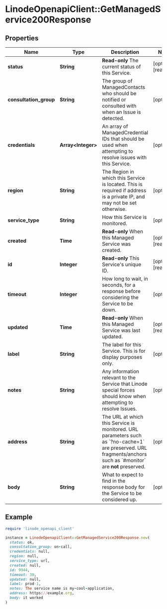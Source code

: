 # LinodeOpenapiClient::GetManagedService200Response

## Properties

| Name | Type | Description | Notes |
| ---- | ---- | ----------- | ----- |
| **status** | **String** | __Read-only__ The current status of this Service. | [optional][readonly] |
| **consultation_group** | **String** | The group of ManagedContacts who should be notified or consulted with when an Issue is detected. | [optional] |
| **credentials** | **Array&lt;Integer&gt;** | An array of ManagedCredential IDs that should be used when attempting to resolve issues with this Service. | [optional] |
| **region** | **String** | The Region in which this Service is located. This is required if address is a private IP, and may not be set otherwise. | [optional] |
| **service_type** | **String** | How this Service is monitored. | [optional] |
| **created** | **Time** | __Read-only__ When this Managed Service was created. | [optional][readonly] |
| **id** | **Integer** | __Read-only__ This Service&#39;s unique ID. | [optional][readonly] |
| **timeout** | **Integer** | How long to wait, in seconds, for a response before considering the Service to be down. | [optional] |
| **updated** | **Time** | __Read-only__ When this Managed Service was last updated. | [optional][readonly] |
| **label** | **String** | The label for this Service. This is for display purposes only. | [optional] |
| **notes** | **String** | Any information relevant to the Service that Linode special forces should know when attempting to resolve Issues. | [optional] |
| **address** | **String** | The URL at which this Service is monitored. URL parameters such as &#x60;?no-cache&#x3D;1&#x60; are preserved. URL fragments/anchors such as &#x60;#monitor&#x60; are __not__ preserved. | [optional] |
| **body** | **String** | What to expect to find in the response body for the Service to be considered up. | [optional] |

## Example

```ruby
require 'linode_openapi_client'

instance = LinodeOpenapiClient::GetManagedService200Response.new(
  status: ok,
  consultation_group: on-call,
  credentials: null,
  region: null,
  service_type: url,
  created: null,
  id: 9944,
  timeout: 30,
  updated: null,
  label: prod-1,
  notes: The service name is my-cool-application,
  address: https://example.org,
  body: it worked
)
```

